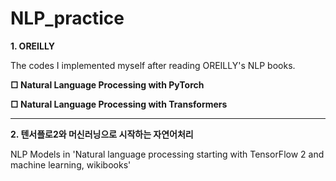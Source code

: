 # NLP_practice

**1. OREILLY**

The codes I implemented myself after reading OREILLY's NLP books.


**□ Natural Language Processing with PyTorch**

**□ Natural Language Processing with Transformers**


---

**2. 텐서플로2와 머신러닝으로 시작하는 자연어처리**

NLP Models in 'Natural language processing starting with TensorFlow 2 and machine learning, wikibooks'


